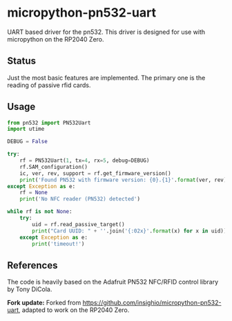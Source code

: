 # micropython-pn532-uart
UART based driver for the pn532. This driver is designed for use with micropython on the RP2040 Zero.

## Status
Just the most basic features are implemented. The primary one is the reading of passive rfid cards.

## Usage

```python
from pn532 import PN532Uart
import utime

DEBUG = False

try:
    rf = PN532Uart(1, tx=4, rx=5, debug=DEBUG)
    rf.SAM_configuration()
    ic, ver, rev, support = rf.get_firmware_version()
    print('Found PN532 with firmware version: {0}.{1}'.format(ver, rev))
except Exception as e:
    rf = None
    print('No NFC reader (PN532) detected')

while rf is not None:
    try:
        uid = rf.read_passive_target()
        print("Card UUID: " + ''.join('{:02x}'.format(x) for x in uid))
    except Exception as e:
        print('timeout!')
```

## References

The code is heavily based on the Adafruit PN532 NFC/RFID control library by Tony DiCola.

__Fork update:__ Forked from https://github.com/insighio/micropython-pn532-uart, adapted to work on the RP2040 Zero.
